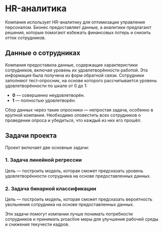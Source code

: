 # HR-аналитика

Компания использует HR-аналитику для оптимизации управления персоналом. Бизнес предоставляет данные, а аналитики предлагают решения, которые помогают избежать финансовых потерь и снизить отток сотрудников.

## Данные о сотрудниках

Компания предоставила данные, содержащие характеристики сотрудников, включая уровень их удовлетворённости работой. Эта информация была получена из форм обратной связи. Сотрудники заполняют тест-опросник, на основе которого рассчитывается уровень удовлетворённости по шкале от 0 до 1:

- **0** — совершенно неудовлетворён.
- **1** — полностью удовлетворён.

Сбор данных через такие опросники — непростая задача, особенно в крупной компании. Необходимо оповестить всех сотрудников о проведении опроса и убедиться, что каждый из них его прошёл.

## Задачи проекта

Проект включает две основные задачи:

### 1. Задача линейной регрессии
Цель — построить модель, которая сможет предсказать уровень удовлетворённости сотрудника на основе предоставленных данных.

### 2. Задача бинарной классификации
Цель — построить модель, которая сможет предсказать вероятность увольнения сотрудника на основе предоставленных данных.

Эти задачи помогут компании лучше понимать потребности сотрудников и принимать proactive меры для улучшения рабочей среды и снижения текучести кадров.
